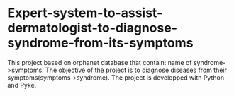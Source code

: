 # Expert-system-to-assist-dermatologist-to-diagnose-syndrome-from-its-symptoms
This project based on orphanet database that contain: name of syndrome->symptoms.
The objective of the project is to diagnose diseases from their symptoms(symptoms->syndrome).
The project is developped with Python and Pyke.
